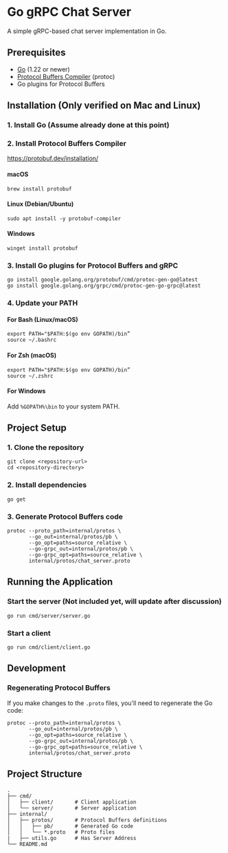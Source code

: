 # Go gRPC Chat Server

A simple gRPC-based chat server implementation in Go.

## Prerequisites

- [Go](https://golang.org/dl/) (1.22 or newer)
- [Protocol Buffers Compiler](https://grpc.io/docs/protoc-installation/) (protoc)
- Go plugins for Protocol Buffers

## Installation (Only verified on Mac and Linux)

### 1. Install Go (Assume already done at this point)

### 2. Install Protocol Buffers Compiler
https://protobuf.dev/installation/

#### macOS
```
brew install protobuf
```

#### Linux (Debian/Ubuntu)
```
sudo apt install -y protobuf-compiler
```

#### Windows
```
winget install protobuf
```

### 3. Install Go plugins for Protocol Buffers and gRPC

```
go install google.golang.org/protobuf/cmd/protoc-gen-go@latest
go install google.golang.org/grpc/cmd/protoc-gen-go-grpc@latest
```

### 4. Update your PATH

#### For Bash (Linux/macOS)
```
export PATH="$PATH:$(go env GOPATH)/bin”
source ~/.bashrc
```

#### For Zsh (macOS)
```
export PATH="$PATH:$(go env GOPATH)/bin”
source ~/.zshrc
```

#### For Windows
Add `%GOPATH%\bin` to your system PATH.

## Project Setup

### 1. Clone the repository
```
git clone <repository-url>
cd <repository-directory>
```

### 2. Install dependencies
```
go get
```

### 3. Generate Protocol Buffers code
```
protoc --proto_path=internal/protos \
       --go_out=internal/protos/pb \
       --go_opt=paths=source_relative \
       --go-grpc_out=internal/protos/pb \
       --go-grpc_opt=paths=source_relative \
       internal/protos/chat_server.proto
```

## Running the Application

### Start the server (Not included yet, will update after discussion)
```
go run cmd/server/server.go
```

### Start a client
```
go run cmd/client/client.go
```

## Development

### Regenerating Protocol Buffers

If you make changes to the `.proto` files, you'll need to regenerate the Go code:

```
protoc --proto_path=internal/protos \
       --go_out=internal/protos/pb \
       --go_opt=paths=source_relative \
       --go-grpc_out=internal/protos/pb \
       --go-grpc_opt=paths=source_relative \
       internal/protos/chat_server.proto
```

## Project Structure

```
.
├── cmd/
│   ├── client/       # Client application
│   └── server/       # Server application
├── internal/
│   ├── protos/       # Protocol Buffers definitions
│   │   ├── pb/       # Generated Go code
│   │   └── *.proto   # Proto files
|   ├── utils.go      # Has Server Address  
└── README.md
```